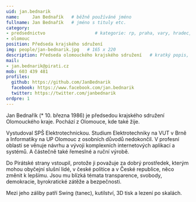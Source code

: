 ```yaml
---
uid: jan.bednarik
name:     Jan Bednařík   # běžně používáné jméno
fullname: Jan Bednařík   # jméno s tituly etc.
category:
- predsednictvo                   # kategorie: rp, praha, vary, hradec, jmk, senat
- olomouc
position: Předseda krajského sdružení
img: people/jan-bednarik.jpg   # 165 x 220
description: Předseda olomouckého krajského sdružení   # kratký popis, max 160 znaků
mail: 
- jan.bednarik@pirati.cz
mob: 603 439 481
profiles:
  github: https://github.com/JanBednarik
  facebook: https://www.facebook.com/jan.bednarik
  twitter: https://twitter.com/janbednarik
ordpre: 1  
---
```

Jan Bednařík (* 10. března 1986) je předsedou krajského sdružení Olomouckého kraje. Pochází z Olomouce, kde také žije.

Vystudoval SPŠ Elektrotechnickou. Studium Elektrotechniky na VUT v Brně a Informatiky na UP Olomouc z osobních důvodů nedokončil. V profesní oblasti se věnuje návrhu a vývoji komplexních internetových aplikací a systémů. A částečně také řemeslné a ruční výrobě.

Do Pirátské strany vstoupil, protože ji považuje za dobrý prostředek, kterým mohou obyčejní slušní lidé, v české politice a v České republice, něco změnit k lepšímu. Jsou mu blízká témata transparence, svobody, demokracie, byrokratické zátěže a bezpečnosti.

Mezi jeho záliby patří Swing (tanec), kutilství, 3D tisk a lezení po skalách.
